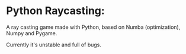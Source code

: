 # Python Raycasting: 

A ray casting game made with Python, based on Numba (optimization), Numpy and Pygame.

Currently it's unstable and full of bugs.
